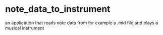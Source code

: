 # note_data_to_instrument
an application that reads note data from for example a .mid file and plays a musical instrument
